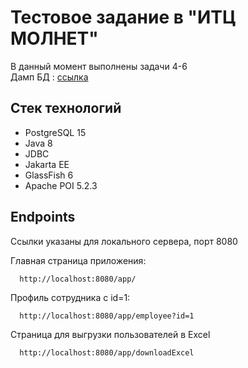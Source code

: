# Тестовое задание в "ИТЦ МОЛНЕТ"
В данный момент выполнены задачи 4-6  
Дамп БД : [ссылка](src/main/resources)

## Стек технологий
* PostgreSQL 15
* Java 8
* JDBC
* Jakarta EE
* GlassFish 6
* Apache POI 5.2.3


## Endpoints
Ссылки указаны для локального сервера, порт 8080

Главная страница приложения:

```
  http://localhost:8080/app/
```


Профиль сотрудника с id=1:

```
  http://localhost:8080/app/employee?id=1
```

Страница для выгрузки пользователей в Excel

```
  http://localhost:8080/app/downloadExcel
```
